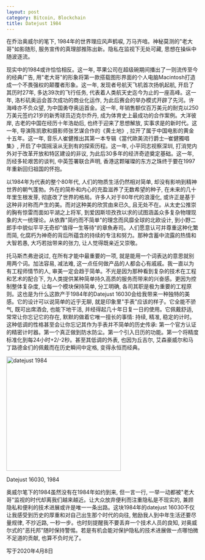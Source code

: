 ```yaml
---
layout: post
category: Bitcoin, Blockchain
title: Datejust 1984
---
```

在乔治奥威尔的笔下, 1984年的世界理应风声鹤唳, 万马齐喑。神秘莫测的"老大哥"如影随形, 服务宣传的真理部推陈出新。隐私在监视下无处可藏, 思想在操纵中随波逐流。

现实中的1984或许恰恰相反。这一年, 苹果公司在超级碗期间播出了一则流传至今的经典广告, 用"老大哥"的形象将第一款搭载图形界面的个人电脑Macintosh打造成一个不畏强权的颠覆者形象。这一年, 发现者号航天飞机首次扬帆起航, 开启了其历时27年, 多达39次的飞行任务, 代表着人类航天史迄今为止的一座高峰。这一年, 洛杉矶奥运会首次成功的商业化运作, 为此后赛会的举办模式开辟了先河。许海峰亦不负众望, 为中国勇夺奥运首金。这一年, 年销售额仅百万美元的耐克以250万美元签约21岁的新秀球员迈克尔乔丹, 成为体育史上最成功的合作案例。大洋彼岸, 古老的中国在经历十年浩劫后, 也终于迎来了思想解放, 实事求是的新时代。这一年, 导演陈凯歌和摄影师张艺谋合作的《黄土地》, 拉开了属于中国电影的黄金十五年。这一年, 音乐人崔健推出其第一本专辑《當代歐美流行爵士─崔健獨唱集》, 开启了中国摇滚从无到有的探索历程。这一年, 小平同志视察深圳, 打消党内外对于改革开放和特区建设的非议, 为此后30多年的经济奇迹奠定基础。这一年, 历经多轮艰苦的谈判, 中英签署联合声明, 香港这颗璀璨的东方之珠终于要在1997年重新回归祖国的怀抱。

以1984年为代表的整个80年代, 人们的物质生活仍然相对简单, 却没有影响到精神世界的朝气蓬勃。外在的简朴和内心的充盈滋养了无数希望的种子, 在未来的几十年里生根发芽, 彻底改了世界的格局。许多人对于80年代的浪漫化, 或许正是基于这种非对称而产生的美。而对这种美的欣赏由来已久, 且无处不在。从太史公推崇的胸有惊雷而面如平湖之上将军, 到爱因斯坦孜孜以求的试图涵盖众多复杂物理现象的大一统理论。从依靠"简约而不简单"的理念而风靡全球的北欧设计, 到小野二郎手中貌似平平无奇却"值得一生等待"的章魚寿司。人们愿意认可并尊重这种化繁而简, 化腐朽为神奇的背后所蕴含的持续的专注和努力。那种含蓄中流露的热情和大智若愚, 大巧若拙带来的张力, 让人觉得既亲近又崇敬。

托马斯杰弗逊说过, 在所有才能中最重要的一项, 就是能用一个词表达的意思就别用两个词。加法容易, 减法难, 这一点任何做产品的人都会心有戚戚。我一直以为有工程师情节的人, 审美一定会趋于简单。不光是因为那种看到复杂的技术在工程和艺术的配合下, 为人类提供某种简单持久高质的服务而带来的兴奋感。更因为控制整体复杂度, 让每一个模块保持简单, 分工明确, 各司其职是极为重要的工程原则。这也是为什么这款产于1984年的Datejust 16030会给我带来一种独特的美感。它的设计可以说简单的近乎无聊, 就是印象里"手表"应该的样子。它全能不骄气, 既可出席酒会, 也能下地干活, 并经得起几十年日复一日的使用。它佩戴舒适, 常常让你忘记它的存在, 默默的做着它唯一擅长的事情: 持续, 精准, 稳定的计时。这种低调的性格甚至会让你忘记其作为手表并不简单的历史传承: 第一个官方认证的精密计时器。第一个真正做到防水防尘。第一个引入日历的功能。第一个将精度标准化到每24小时+2/-2秒。甚至其低调的外表, 也因为丘吉尔, 艾森豪威尔和马丁路德金们的佩戴而在历史瞬间中定格, 变得永恒而经典。

<img src="{{ site.baseurl }}/images/rolex-datejust-16030.jpg"
alt="datejust 1984" style="width: 300px;"/>

<span target="_blank" class="image-label">Datejust 16030, 1984</span>

奥威尔笔下的1984虽然没有在1984年如约到来, 但一言一行, 一举一动都被"老大哥"监视的时代却离我们越来越近。让大众放弃便利而注重隐私是不现实的, 兼顾隐私和便利的技术进展或许是唯一一条出路。这块1984年的datejust 16030不仅让我感受到历史的厚重和对自己出生那个时代的向往, 勉励我人到中年生活还要尽量规律, 不抄近路, 一秒一步。也时刻提醒我不要丢弃一个技术人员的良知, 对奥威尔式的"恶托邦"随时保持警惕。若是有机会能对保护隐私的技术进展做一点哪怕微不足道的贡献, 也算不负时光了。

<span target="_blank" class="image-label">写于2020年4月8日</span>